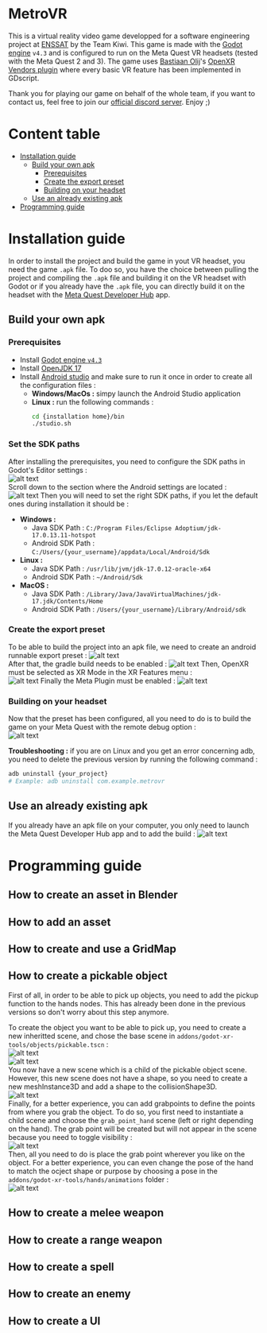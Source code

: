 # MetroVR

This is a virtual reality video game developped for a software engineering project at [ENSSAT](https://enssat.fr) by the Team Kiwi. This game is made with the [Godot engine](https://godotengine.org) ``v4.3`` and is configured to run on the Meta Quest VR headsets (tested with the Meta Quest 2 and 3). The game uses [Bastiaan Olij](https://github.com/BastiaanOlij)'s [OpenXR Vendors plugin](https://github.com/GodotVR/godot_openxr_vendors/releases) where every basic VR feature has been implemented in GDscript.  
  
Thank you for playing our game on behalf of the whole team, if you want to contact us, feel free to join our [official discord server](https://youtu.be/dQw4w9WgXcQ). Enjoy ;)  

# Content table
- [Installation guide](#installation-guide)
    - [Build your own apk](#build-your-own-apk)
        - [Prerequisites](#prerequisites)
        - [Create the export preset](#create-the-export-preset)
        - [Building on your headset](#building-on-your-headset)
    - [Use an already existing apk](#use-an-already-existing-apk)
- [Programming guide](#programming-guide)

# Installation guide

In order to install the project and build the game in yout VR headset, you need the game ``.apk`` file. To doo so, you have the choice between pulling the project and compiling the ``.apk`` file and building it on the VR headset with Godot or if you already have the ``.apk`` file, you can directly build it on the headset with the [Meta Quest Developer Hub](https://developers.meta.com/horizon/documentation/unity/ts-odh/) app.

## Build your own apk

### Prerequisites
- Install [Godot engine ``v4.3``](https://godotengine.org)
- Install [OpenJDK 17](https://www.oracle.com/java/technologies/javase/jdk17-archive-downloads.html)
- Install [Android studio](https://developer.android.com/studio?hl=fr) and make sure to run it once in order to create all the configuration files :  
    - **Windows/MacOs :** simpy launch the Android Studio application
    - **Linux :** run the following commands :
        ```bash
        cd {installation home}/bin
        ./studio.sh
        ```

### Set the SDK paths
After installing the prerequisites, you need to configure the SDK paths in Godot's Editor settings :  
![alt text](doc/image6.png)  
Scroll down to the section where the Android settings are located :  
![alt text](doc/image7.png)
Then you will need to set the right SDK paths, if you let the default ones during installation it should be :  
- **Windows :**
    - Java SDK Path : ``C:/Program Files/Eclipse Adoptium/jdk-17.0.13.11-hotspot``
    - Android SDK Path : ``C:/Users/{your_username}/appdata/Local/Android/Sdk ``
- **Linux :**
    - Java SDK Path : ``/usr/lib/jvm/jdk-17.0.12-oracle-x64``
    - Android SDK Path : ``~/Android/Sdk``
- **MacOS :**
    - Java SDK Path : ``/Library/Java/JavaVirtualMachines/jdk-17.jdk/Contents/Home``
    - Android SDK Path : ``/Users/{your_username}/Library/Android/sdk ``

### Create the export preset
To be able to build the project into an apk file, we need to create an android runnable export preset :
![alt text](doc/image.png)  
After that, the gradle build needs to be enabled :
![alt text](doc/image1.png)
Then, OpenXR must be selected as XR Mode in the XR Features menu :  
![alt text](doc/image2.png)
Finally the Meta Plugin must be enabled :
![alt text](doc/image3.png)

### Building on your headset
Now that the preset has been configured, all you need to do is to build the game on your Meta Quest with the remote debug option :  
![alt text](doc/image4.png)  
  
**Troubleshooting :** if you are on Linux and you get an error concerning adb, you need to delete the previous version by running the following command :   
```bash
adb uninstall {your_project}
# Example: adb uninstall com.example.metrovr
```



## Use an already existing apk
If you already have an apk file on your computer, you only need to launch the Meta Quest Developer Hub app and to add the build : 
![alt text](doc/image5.png)


# Programming guide

## How to create an asset in Blender

## How to add an asset

## How to create and use a GridMap

## How to create a pickable object

First of all, in order to be able to pick up objects, you need to add the pickup function to the hands nodes. This has already been done in the previous versions so don't worry about this step anymore.  

To create the object you want to be able to pick up, you need to create a new inheritted scene, and chose the base scene in ``addons/godot-xr-tools/objects/pickable.tscn`` :  
![alt text](doc/image8.png)   
![alt text](doc/image9.png)   
You now have a new scene which is a child of the pickable object scene. However, this new scene does not have a shape, so you need to create a new meshInstance3D and add a shape to the collisionShape3D.  
![alt text](doc/image10.png)  
Finally, for a better experience, you can add grabpoints to define the points from where you grab the object. To do so, you first need to instantiate a child scene and choose the ``grab_point_hand`` scene (left or right depending on the hand). The grab point will be created but will not appear in the scene because you need to toggle visibility :  
![alt text](doc/image11.png)  
Then, all you need to do is place the grab point wherever you like on the object. For a better experience, you can even change the pose of the hand to match the ocject shape or purpose by choosing a pose in the ``addons/godot-xr-tools/hands/animations`` folder :  
![alt text](doc/image12.png)    
  
## How to create a melee weapon

## How to create a range weapon

## How to create a spell

## How to create an enemy

## How to create a UI
